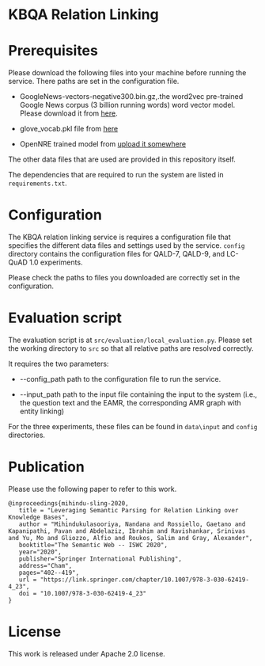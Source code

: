 # KBQA Relation Linking

# Prerequisites
 Please download the following files into your machine before running the service. There paths are set in the configuration file.
 
 * GoogleNews-vectors-negative300.bin.gz,.the word2vec pre-trained Google News corpus (3 billion running words) word vector model. Please download it from [here](https://github.com/mmihaltz/word2vec-GoogleNews-vectors).
 
 * glove_vocab.pkl file from [here](https://ibm.box.com/s/huox6kau50ceqanqso3z97g8lg9z0ho5)
 
 * OpenNRE trained model from [upload it somewhere](https://ibm.box.com/s/nd0v0ln1u5apl9uejac079pli1pz3p2p)
 
 The other data files that are used are provided in this repository itself. 
 
 The dependencies that are required to run the system are listed in `requirements.txt`.
 
 
 # Configuration 
 
The KBQA relation linking service is requires a configuration file that specifies the different data files and settings used by the service. `config` directory contains 
the configuration files for QALD-7, QALD-9, and LC-QuAD 1.0 experiments.

Please check the paths to files you downloaded are correctly set in the configuration.
 
 
 # Evaluation script 
 
The evaluation script is at `src/evaluation/local_evaluation.py`. Please set the working directory to `src` so that all
relative paths are resolved correctly.

It requires the two parameters:
 
* --config_path path to the configuration file to run the service.

* --input_path path to the input file containing the input to the system (i.e., the question text and the 
EAMR, the corresponding AMR graph with entity linking)

For the three experiments, these files can be found in `data\input` and `config` directories.
 
 # Publication 

 Please use the following paper to refer to this work.
 
 ```
@inproceedings{mihindu-sling-2020,
    title = "Leveraging Semantic Parsing for Relation Linking over Knowledge Bases",
    author = "Mihindukulasooriya, Nandana and Rossiello, Gaetano and Kapanipathi, Pavan and Abdelaziz, Ibrahim and Ravishankar, Srinivas and Yu, Mo and Gliozzo, Alfio and Roukos, Salim and Gray, Alexander",
    booktitle="The Semantic Web -- ISWC 2020",
    year="2020",
    publisher="Springer International Publishing",
    address="Cham",
    pages="402--419",
    url = "https://link.springer.com/chapter/10.1007/978-3-030-62419-4_23",
    doi = "10.1007/978-3-030-62419-4_23"
}
```
 
 # License
  
 This work is released under Apache 2.0 license. 
